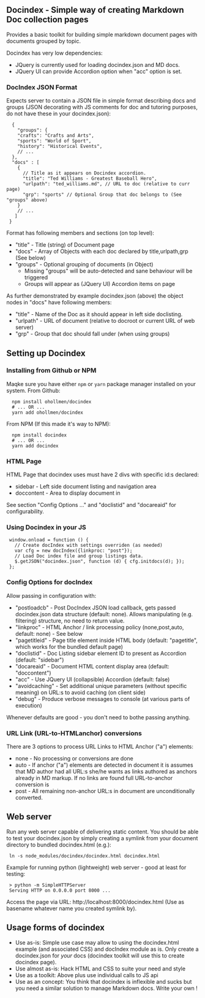 ## Docindex - Simple way of creating Markdown Doc collection pages

Provides a basic toolkit for building simple markdown document pages
with documents grouped by topic.

Docindex has very low dependencies:
- JQuery is currently used for loading docindex.json and MD docs.
- JQuery UI can provide Accordion option when "acc" option is set.

### DocIndex JSON Format

Expects server to contain a JSON file in simple format describing
docs and groups (JSON decorating with JS comments for doc and tutoring purposes, do not have these in your docindex.json):

      {
        "groups": {
        "crafts": "Crafts and Arts",
        "sports": "World of Sport",
        "history": "Historical Events",
        // ...
      },
      "docs" : [
        {
          // Title as it appears on Docindex accordion.
          "title": "Ted Williams - Greatest Baseball Hero", 
          "urlpath": "ted_williams.md", // URL to doc (relative to curr page)
          "grp": "sports" // Optional Group that doc belongs to (See "groups" above)
        }
        // ...
       ]
     }

Format has following members and sections (on top level):

- "title"  - Title (string) of Document page
- "docs"   - Array of Objects with each doc declared by title,urlpath,grp (See below)
- "groups" - Optional grouping of documents (in Object)
  - Missing "groups" will be auto-detected and sane behaviour will be
    triggered
  - Groups will appear as (JQuery UI) Accordion items on page

As further demonstrated by example docindex.json (above) the object nodes in "docs" have
following members:

- "title"   - Name of the Doc as it should appear in left side doclisting.
- "urlpath" - URL of document (relative to docroot or current URL of web server)
- "grp"     - Group that doc should fall under (when using groups)

## Setting up Docindex

### Installing from Github or NPM

Maqke sure you have either `npm` or `yarn` package manager installed on your system.
From Github:

      npm install ohollmen/docindex
      # ... OR ...
      yarn add ohollmen/docindex

From NPM (If this made it's way to NPM):

      npm install docindex
      # ... OR ...
      yarn add docindex

### HTML Page

HTML Page that docindex uses must have 2 divs with specific id:s declared:
- sidebar - Left side document listing and navigation area
- doccontent - Area to display document in

See section "Config Options ..." and "doclistid" and "docareaid" for configurability.

### Using Docindex in your JS

     window.onload = function () {
       // Create docIndex with settings overriden (as needed)
       var cfg = new docIndex({linkproc: "post"});
       // Load Doc index file and group listings data.
       $.getJSON("docindex.json", function (d) { cfg.initdocs(d); });
     };

### Config Options for docIndex

Allow passing in configuration with:

- "postloadcb" - Post DocIndex JSON load callback, gets passed docindex.json data structure (default: none). Allows manipulating (e.g. filtering) structure, no need to return value.
- "linkproc" - HTML Anchor / link processing policy (none,post,auto, default: none) - See below
- "pagetitleid" - Page title element inside HTML body (default: "pagetitle", which works for the bundled default page)
- "doclistid" - Doc Listing sidebar element ID to present as Accordion (default: "sidebar")
- "docareaid" -  Document HTML content display area (default: "doccontent")
- "acc" - Use JQuery UI (collapsible) Accordion (default: false)
- "avoidcaching" - Set additional unique parameters (without specific meaning) on URL:s
   to avoid caching (on client side)
- "debug" - Produce verbose messages to console (at various parts of execution)

Whenever defaults are good - you don't need to bothe passing anything.

### URL Link (URL-to-HTMLanchor) conversions

There are 3 options to process URL Links to HTML Anchor ("a") elements:

- none - No processing or conversions are done
- auto - If anchor ("a") elements are detected in document it is assumes that MD author
    had all URL:s she/he wants as links authored as anchors already in MD markup. If no
    links are found full URL-to-anchor conversion is 
- post - All remaining non-anchor URL:s in document are unconditionally converted.

## Web server

Run any web server capable of delivering static content.
You should be able to test your docindex.json by simply creating a symlink from your document directory to bundled docindex.html (e.g.):

     ln -s node_modules/docindex/docindex.html docindex.html

Example for running python (lightweight) web server - good at least for testing:

     > python -m SimpleHTTPServer
     Serving HTTP on 0.0.0.0 port 8000 ...


Access the page via URL: http://localhost:8000/docindex.html (Use as basename whatever
name you created symlink by).

## Usage forms of docindex

- Use as-is: Simple use case may allow to using the docindex.html example (and associated CSS) and docIndex module as is. Only create a docindex.json for *your* docs (docindex toolkit will use this to create docindex page).
- Use almost as-is: Hack HTML and CSS to suite your need and style
- Use as a toolkit: Above plus use individual calls to JS api
- Use as an concept: You think that docindex is inflexible and sucks but
  you need a similar solution to manage Markdown docs. Write your own !
